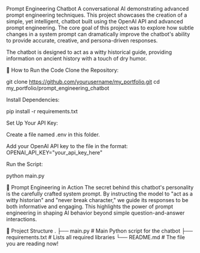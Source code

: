 Prompt Engineering Chatbot A conversational AI demonstrating advanced prompt engineering techniques. This project showcases the creation of a simple, yet intelligent, chatbot built using the OpenAI API and advanced prompt engineering. The core goal of this project was to explore how subtle changes in a system prompt can dramatically improve the chatbot's ability to provide accurate, creative, and persona-driven responses.

The chatbot is designed to act as a witty historical guide, providing information on ancient history with a touch of dry humor.

🚀 How to Run the Code Clone the Repository:

git clone https://github.com/yourusername/my_portfolio.git cd my_portfolio/prompt_engineering_chatbot

Install Dependencies:

pip install -r requirements.txt

Set Up Your API Key:

Create a file named .env in this folder.

Add your OpenAI API key to the file in the format: OPENAI_API_KEY="your_api_key_here"

Run the Script:

python main.py

🧠 Prompt Engineering in Action The secret behind this chatbot's personality is the carefully crafted system prompt. By instructing the model to "act as a witty historian" and "never break character," we guide its responses to be both informative and engaging. This highlights the power of prompt engineering in shaping AI behavior beyond simple question-and-answer interactions.

📁 Project Structure . ├── main.py # Main Python script for the chatbot ├── requirements.txt # Lists all required libraries └── README.md # The file you are reading now!
